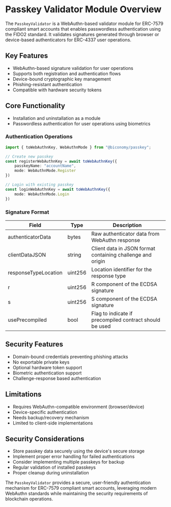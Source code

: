 # Passkey Validator Module Overview

The `PasskeyValidator` is a WebAuthn-based validator module for ERC-7579 compliant smart accounts that enables passwordless authentication using the FIDO2 standard. It validates signatures generated through browser or device-based authenticators for ERC-4337 user operations.

## Key Features

- WebAuthn-based signature validation for user operations
- Supports both registration and authentication flows
- Device-bound cryptographic key management
- Phishing-resistant authentication
- Compatible with hardware security tokens

## Core Functionality

- Installation and uninstallation as a module
- Passwordless authentication for user operations using biometrics

### Authentication Operations
```typescript "
import { toWebAuthnKey, WebAuthnMode } from "@biconomy/passkey";

// Create new passkey
const registerWebAuthnKey = await toWebAuthnKey({
    passkeyName: "accountName",
    mode: WebAuthnMode.Register
})

// Login with existing passkey
const loginWebAuthnKey = await toWebAuthnKey({
    mode: WebAuthnMode.Login
})
```

### Signature Format

| Field | Type | Description |
|-------|------|-------------|
| authenticatorData | bytes | Raw authenticator data from WebAuthn response |
| clientDataJSON | string | Client data in JSON format containing challenge and origin |
| responseTypeLocation | uint256 | Location identifier for the response type |
| r | uint256 | R component of the ECDSA signature |
| s | uint256 | S component of the ECDSA signature |
| usePrecompiled | bool | Flag to indicate if precompiled contract should be used |

## Security Features

- Domain-bound credentials preventing phishing attacks
- No exportable private keys
- Optional hardware token support
- Biometric authentication support
- Challenge-response based authentication

## Limitations

- Requires WebAuthn-compatible environment (browser/device)
- Device-specific authentication
- Needs backup/recovery mechanism
- Limited to client-side implementations

## Security Considerations

- Store passkey data securely using the device's secure storage
- Implement proper error handling for failed authentications
- Consider implementing multiple passkeys for backup
- Regular validation of installed passkeys
- Proper cleanup during uninstallation

The `PasskeyValidator` provides a secure, user-friendly authentication mechanism for ERC-7579 compliant smart accounts, leveraging modern WebAuthn standards while maintaining the security requirements of blockchain operations.
